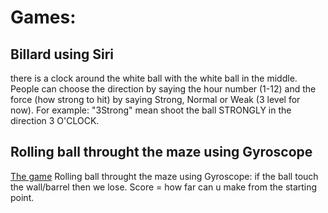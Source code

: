# Games:

## Billard using Siri 
there is a clock around the white ball with the white ball in the middle. 
People can choose the direction by saying the hour number (1-12) and the force (how strong to hit) by 
saying Strong, Normal or Weak (3 level for now).
For example: "3Strong" mean shoot the ball STRONGLY in the direction 3 O'CLOCK.

## Rolling ball throught the maze using Gyroscope
[The game](https://photo-3-baomoi.zadn.vn/w700_r1/16/08/21/139/20142206/3_58766.jpg)
Rolling ball throught the maze using Gyroscope: if the ball touch the wall/barrel then we lose. Score = how far can u make from the starting point.

